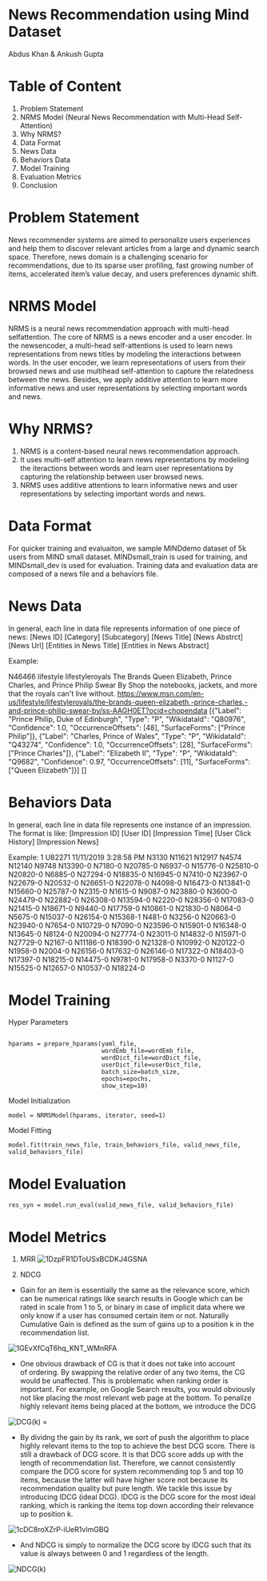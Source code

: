# News Recommendation using Mind Dataset
Abdus Khan & Ankush Gupta

# Table of Content
1. Problem Statement
3. NRMS Model (Neural News Recommendation with Multi-Head Self-Attention)
4. Why NRMS?
5. Data Format
6. News Data
7. Behaviors Data
8. Model Training
9. Evaluation Metrics
10. Conclusion

# Problem Statement
News recommender systems are aimed to personalize users experiences and help them to discover relevant articles from a large and dynamic search space. Therefore, news domain is a challenging scenario for recommendations, due to its sparse user profiling, fast growing number of items, accelerated item’s value decay, and users preferences dynamic shift.

# NRMS Model
NRMS is a neural news recommendation approach with multi-head selfattention. The core of NRMS is a news encoder and a user encoder. In the newsencoder, a multi-head self-attentions is used to learn news representations from news titles by modeling the interactions between words. In the user encoder, we learn representations of users from their browsed news and use multihead self-attention to capture the relatedness between the news. Besides, we apply additive attention to learn more informative news and user representations by selecting important words and news.

# Why NRMS?
1. NRMS is a content-based neural news recommendation approach.
2. It uses multi-self attention to learn news representations by modeling the iteractions between words and learn user representations by capturing the relationship between user browsed news.
3. NRMS uses additive attentions to learn informative news and user representations by selecting important words and news.

# Data Format
For quicker training and evaluaiton, we sample MINDdemo dataset of 5k users from MIND small dataset.
MINDsmall_train is used for training, and MINDsmall_dev is used for evaluation. Training data and evaluation data are composed of a news file and a behaviors file. 

# News Data
In general, each line in data file represents information of one piece of news:
[News ID] [Category] [Subcategory] [News Title] [News Abstrct] [News Url] [Entities in News Title] [Entities in News Abstract]

Example:

N46466 lifestyle lifestyleroyals The Brands Queen Elizabeth, Prince Charles, and Prince Philip Swear By Shop the notebooks, jackets, and more that the royals can't live without. https://www.msn.com/en-us/lifestyle/lifestyleroyals/the-brands-queen-elizabeth,-prince-charles,-and-prince-philip-swear-by/ss-AAGH0ET?ocid=chopendata [{"Label": "Prince Philip, Duke of Edinburgh", "Type": "P", "WikidataId": "Q80976", "Confidence": 1.0, "OccurrenceOffsets": [48], "SurfaceForms": ["Prince Philip"]}, {"Label": "Charles, Prince of Wales", "Type": "P", "WikidataId": "Q43274", "Confidence": 1.0, "OccurrenceOffsets": [28], "SurfaceForms": ["Prince Charles"]}, {"Label": "Elizabeth II", "Type": "P", "WikidataId": "Q9682", "Confidence": 0.97, "OccurrenceOffsets": [11], "SurfaceForms": ["Queen Elizabeth"]}] []

# Behaviors Data
In general, each line in data file represents one instance of an impression. The format is like:
[Impression ID] [User ID] [Impression Time] [User Click History] [Impression News]

Example: 
1 U82271 11/11/2019 3:28:58 PM N3130 N11621 N12917 N4574 N12140 N9748 N13390-0 N7180-0 N20785-0 N6937-0 N15776-0 N25810-0 N20820-0 N6885-0 N27294-0 N18835-0 N16945-0 N7410-0 N23967-0 N22679-0 N20532-0 N26651-0 N22078-0 N4098-0 N16473-0 N13841-0 N15660-0 N25787-0 N2315-0 N1615-0 N9087-0 N23880-0 N3600-0 N24479-0 N22882-0 N26308-0 N13594-0 N2220-0 N28356-0 N17083-0 N21415-0 N18671-0 N9440-0 N17759-0 N10861-0 N21830-0 N8064-0 N5675-0 N15037-0 N26154-0 N15368-1 N481-0 N3256-0 N20663-0 N23940-0 N7654-0 N10729-0 N7090-0 N23596-0 N15901-0 N16348-0 N13645-0 N8124-0 N20094-0 N27774-0 N23011-0 N14832-0 N15971-0 N27729-0 N2167-0 N11186-0 N18390-0 N21328-0 N10992-0 N20122-0 N1958-0 N2004-0 N26156-0 N17632-0 N26146-0 N17322-0 N18403-0 N17397-0 N18215-0 N14475-0 N9781-0 N17958-0 N3370-0 N1127-0 N15525-0 N12657-0 N10537-0 N18224-0

# Model Training

Hyper Parameters
```

hparams = prepare_hparams(yaml_file, 
                          wordEmb_file=wordEmb_file,
                          wordDict_file=wordDict_file, 
                          userDict_file=userDict_file,
                          batch_size=batch_size,
                          epochs=epochs,
                          show_step=10)
```
                          
Model Initialization
```
model = NRMSModel(hparams, iterator, seed=1)
```

Model Fitting
```
model.fit(train_news_file, train_behaviors_file, valid_news_file, valid_behaviors_file)
```

# Model Evaluation
```
res_syn = model.run_eval(valid_news_file, valid_behaviors_file)
```
# Model Metrics

1. MRR
![1DzpFR1DToUSxBCDKJ4GSNA](https://user-images.githubusercontent.com/71584739/176639669-1043b2d0-8e2a-4df3-ac83-143f25d0f9d8.png)

2. NDCG

- Gain for an item is essentially the same as the relevance score, which can be numerical ratings like search results in Google which can be rated in scale from 1 to 5, or binary in case of implicit data where we only know if a user has consumed certain item or not.
Naturally Cumulative Gain is defined as the sum of gains up to a position k in the recommendation list.

![1GEvXfCqT6hq_KNT_WMnRFA](https://user-images.githubusercontent.com/71584739/176639966-0e2d84ca-3cba-4742-a8e3-e7f5852cec0e.png)

- One obvious drawback of CG is that it does not take into account of ordering. By swapping the relative order of any two items, the CG would be unaffected. This is problematic when ranking order is important. For example, on Google Search results, you would obviously not like placing the most relevant web page at the bottom.
To penalize highly relevant items being placed at the bottom, we introduce the DCG

![DCG(k) =](https://user-images.githubusercontent.com/71584739/176640119-24d97c68-7a0d-4aeb-a73c-d83264f23e11.png)

- By dividng the gain by its rank, we sort of push the algorithm to place highly relevant items to the top to achieve the best DCG score.
There is still a drawback of DCG score. It is that DCG score adds up with the length of recommendation list. Therefore, we cannot consistently compare the DCG score for system recommending top 5 and top 10 items, because the latter will have higher score not because its recommendation quality but pure length.
We tackle this issue by introducing IDCG (ideal DCG). IDCG is the DCG score for the most ideal ranking, which is ranking the items top down according their relevance up to position k.

![1cDC8roXZrP-iUeR1vlmGBQ](https://user-images.githubusercontent.com/71584739/176640203-f5d0da9d-0ccc-43ad-a5ae-5aee05e18872.png)

- And NDCG is simply to normalize the DCG score by IDCG such that its value is always between 0 and 1 regardless of the length.

![NDCG(k)](https://user-images.githubusercontent.com/71584739/176640281-e738edf1-1b4c-4a54-b848-393cca9f3281.png)









